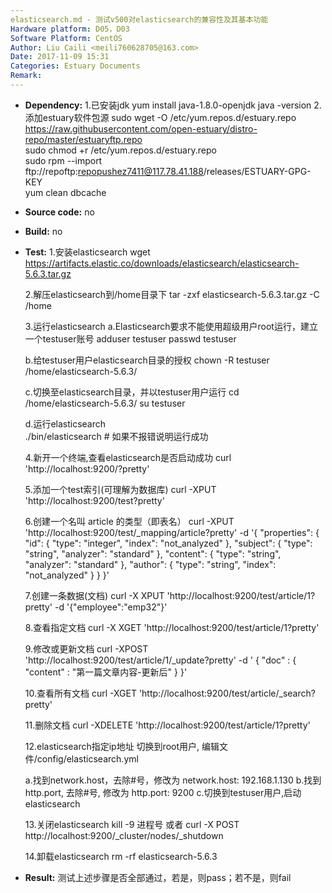 ```yaml
---
elasticsearch.md - 测试v500对elasticsearch的兼容性及其基本功能
Hardware platform: D05，D03
Software Platform: CentOS
Author: Liu Caili <meili760628705@163.com>  
Date: 2017-11-09 15:31
Categories: Estuary Documents  
Remark:
---
```

- **Dependency:**
    1.已安装jdk
	yum install java-1.8.0-openjdk
       java -version
    2.添加estuary软件包源
       sudo wget -O /etc/yum.repos.d/estuary.repo https://raw.githubusercontent.com/open-estuary/distro-repo/master/estuaryftp.repo     
       sudo chmod +r /etc/yum.repos.d/estuary.repo               
       sudo rpm --import ftp://repoftp:repopushez7411@117.78.41.188/releases/ESTUARY-GPG-KEY               
       yum clean dbcache

- **Source code:**
    no

- **Build:**
    no

- **Test:**
    1.安装elasticsearch
	wget https://artifacts.elastic.co/downloads/elasticsearch/elasticsearch-5.6.3.tar.gz
       
    2.解压elasticsearch到/home目录下
	tar -zxf elasticsearch-5.6.3.tar.gz -C /home
       
    3.运行elasticsearch
	a.Elasticsearch要求不能使用超级用户root运行，建立一个testuser账号
	adduser testuser
	passwd testuser

	b.给testuser用户elasticsearch目录的授权
	chown -R testuser /home/elasticsearch-5.6.3/

	c.切换至elasticsearch目录，并以testuser用户运行
	cd /home/elasticsearch-5.6.3/
	su testuser
	
	d.运行elasticsearch   
	./bin/elasticsearch   # 如果不报错说明运行成功


    4.新开一个终端,查看elasticsearch是否启动成功
       curl 'http://localhost:9200/?pretty' 

    5.添加一个test索引(可理解为数据库)
	curl -XPUT 'http://localhost:9200/test?pretty'

    6.创建一个名叫 article 的类型（即表名）
	curl -XPUT 'http://localhost:9200/test/_mapping/article?pretty' -d '{
  	  "properties": {
  	      "id": {
  	          "type":      "integer",
  	          "index":     "not_analyzed"
  	      },
  	      "subject": {
  	          "type":      "string",
  	          "analyzer":  "standard"
  	      },
  	      "content": {
  	          "type":      "string",
  	          "analyzer":  "standard"
  	      },
  	      "author": {
  	          "type":      "string",
  	          "index":     "not_analyzed"
  	      }
    }
}'

    7.创建一条数据(文档)
	curl -X XPUT 'http://localhost:9200/test/article/1?pretty' -d '{"employee":"emp32"}'


    8.查看指定文档
	curl -X XGET 'http://localhost:9200/test/article/1?pretty'

    9.修改或更新文档
	curl -XPOST 'http://localhost:9200/test/article/1/_update?pretty' -d '
	{
    		"doc" : {
       			 "content" : "第一篇文章内容-更新后"
   		 }
	}'

    10.查看所有文档
	curl -XGET 'http://localhost:9200/test/article/_search?pretty'
	
    11.删除文档
	curl -XDELETE 'http://localhost:9200/test/article/1?pretty'


    12.elasticsearch指定ip地址
	切换到root用户, 编辑文件/config/elasticsearch.yml

	a.找到network.host，去除#号，修改为 network.host: 192.168.1.130
	b.找到http.port, 去除#号, 修改为 http.port: 9200
	c.切换到testuser用户,启动elasticsearch
       
     13.关闭elasticsearch
       kill -9 进程号
      或者
       curl -X POST http://localhost:9200/_cluster/nodes/_shutdown
       
     14.卸载elasticsearch	
	rm -rf  elasticsearch-5.6.3
  
- **Result:**
      测试上述步骤是否全部通过，若是，则pass；若不是，则fail
